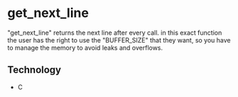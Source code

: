 # get_next_line

"get_next_line" returns the next line after every call. in this exact function the user has the right to use the "BUFFER_SIZE" that they want, so you have to manage the memory to avoid leaks and overflows.

## Technology
  * C
